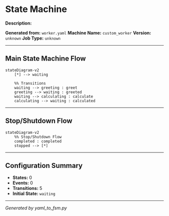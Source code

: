 # State Machine

**Description:** 

**Generated from:** `worker.yaml`
**Machine Name:** `custom_worker`
**Version:** `unknown`
**Job Type:** `unknown`

---

## Main State Machine Flow

```mermaid
stateDiagram-v2
    [*] --> waiting

    %% Transitions
    waiting --> greeting : greet
    greeting --> waiting : greeted
    waiting --> calculating : calculate
    calculating --> waiting : calculated

```

---

## Stop/Shutdown Flow

```mermaid
stateDiagram-v2
    %% Stop/Shutdown Flow
    completed : completed
    stopped --> [*]
```

---

## Configuration Summary

- **States:** 0
- **Events:** 0
- **Transitions:** 5
- **Initial State:** `waiting`

---

*Generated by yaml_to_fsm.py*